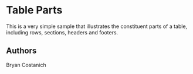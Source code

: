 Table Parts
===========

This is a very simple sample that illustrates the constituent parts of a
table, including rows, sections, headers and footers. 

Authors
-------

Bryan Costanich
